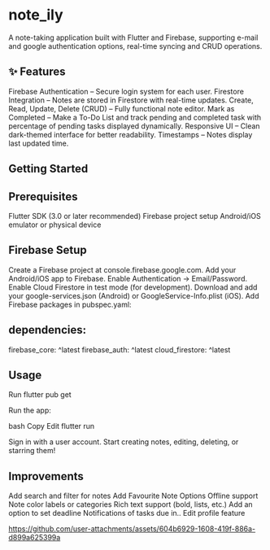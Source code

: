 # note_ily

A note-taking application built with Flutter and Firebase, supporting e-mail and google authentication options, real-time syncing and CRUD operations.

## ✨ Features 
 Firebase Authentication – Secure login system for each user. 
 Firestore Integration – Notes are stored in Firestore with real-time updates.
 Create, Read, Update, Delete (CRUD) – Fully functional note editor.
 Mark as Completed – Make a To-Do List and track pending and completed task with percentage of pending tasks displayed dynamically.
 Responsive UI – Clean dark-themed interface for better readability.
 Timestamps – Notes display last updated time.

## Getting Started

## Prerequisites
Flutter SDK (3.0 or later recommended)
Firebase project setup
Android/iOS emulator or physical device

## Firebase Setup
Create a Firebase project at console.firebase.google.com.
Add your Android/iOS app to Firebase.
Enable Authentication → Email/Password.
Enable Cloud Firestore in test mode (for development).
Download and add your google-services.json (Android) or GoogleService-Info.plist (iOS).
Add Firebase packages in pubspec.yaml:

## dependencies:
  firebase_core: ^latest
  firebase_auth: ^latest
  cloud_firestore: ^latest

## Usage
Run flutter pub get

Run the app:

bash
Copy
Edit
flutter run

Sign in with a user account.
Start creating notes, editing, deleting, or starring them!

## Improvements

 Add search and filter for notes
 Add Favourite Note Options
 Offline support
 Note color labels or categories
 Rich text support (bold, lists, etc.)
 Add an option to set deadline
 Notifications of tasks due in..
 Edit profile feature

https://github.com/user-attachments/assets/604b6929-1608-419f-886a-d899a625399a


